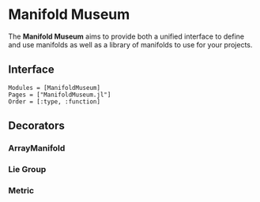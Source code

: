 # Manifold Museum

The __Manifold Museum__ aims to provide both a unified interface to define and
use manifolds as well as a library of manifolds to use for your projects.

## Interface

```@autodocs
Modules = [ManifoldMuseum]
Pages = ["ManifoldMuseum.jl"]
Order = [:type, :function]
```

## Decorators
### ArrayManifold

### Lie Group

### Metric